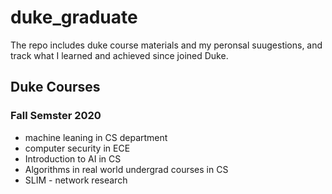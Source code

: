 # duke_graduate
The repo includes duke course materials and my peronsal suugestions, and track what I learned and achieved since joined Duke. 

## Duke Courses

### Fall Semster 2020
- machine leaning in CS department
- computer security in ECE
- Introduction to AI in CS
- Algorithms in real world undergrad courses in CS
- SLIM - network research
